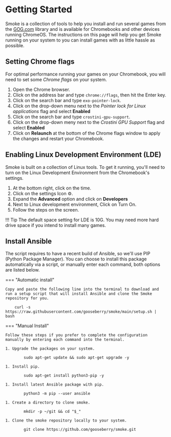 # Getting Started
Smoke is a collection of tools to help you install and run several games from the [GOG.com](https://www.gog.com) library and is available for Chromebooks and other devices running ChromeOS.  The instructions on this page will help you get Smoke running on your system to you can install games with as little hassle as possible.

## Setting Chrome flags
For optimal performance running your games on your Chromebook, you will need to set some *Chrome flags* on your system. 

1. Open the Chrome browser.
1. Click on the address bar and type `chrome://flags`, then hit the Enter key.
1. Click on the search bar and type `exo-pointer-lock`.
1. Click on the drop-down menu next to the *Pointer lock for Linux applications* flag and select **Enabled**
1. Click on the search bar and type `crostini-gpu-support`.
1. Click on the drop-down meny next to the *Crostini GPU Support* flag and select **Enabled**
1. Click on **Relaunch** at the bottom of the Chrome flags window to apply the changes and restart your Chromebook.


## Enabling Linux Development Environment (LDE)
Smoke is built on a collection of Linux tools.  To get it running, you'll need to turn on the Linux Development Environment from the Chromebook's settings.

1. At the bottom right, click on the time.
1. Click on the settings Icon ⚙️.
1. Expand the **Advanced** option and click on **Developers**
1. Next to Linux development environment, Click on Turn On.
1. Follow the steps on the screen.

!!! Tip
    The default space setting for LDE is 10G.  You may need more hard drive space if you intend to install many games.

## Install Ansible
The script requires to have a recent build of Ansible, so we'll use PIP (Python Package Manager).  You can choose to install this package automatically via a script, or manually enter each command, both options are listed below.

=== "Automatic install"

    Copy and paste the following line into the terminal to download and run a setup script that will install Ansible and clone the Smoke repository for you.

        curl -s https://raw.githubusercontent.com/gooseberry/smoke/main/setup.sh | bash

=== "Manual Install"

    Follow these steps if you prefer to complete the configuration manually by entering each command into the terminal.

    1. Upgrade the packages on your system.

            sudo apt-get update && sudo apt-get upgrade -y

    1. Install pip.

            sudo apt-get install python3-pip -y

    1. Install latest Ansible package with pip.

            python3 -m pip --user ansible

    1. Create a directory to clone smoke.

            mkdir -p ~/git && cd "$_"

    1. Clone the smoke repository locally to your system.
    
            git clone https://github.com/gooseberry/smoke.git

